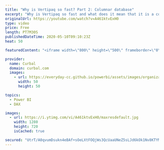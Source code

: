 ```yaml
---
title: "Why is Vertipaq so fast? Part 2: Columnar database"
excerpt: "Why is Vertipaq so fast and what does it mean that it is a columnar database?  In this video, we will go through what it means that Vertipaq is a columnar database and why performance is so good.  In previous video we cover data compression:  When we import data in Power BI, the Vertipaq database will"
originalUrl: https://youtube.com/watch?v=A461ktvExH0
type: video
price: Free
length: PT7M30S
publishedDateTime: 2020-05-10T09:10:23Z
heat: 50

featuredContent: "<iframe width=\"800\" height=\"500\" frameborder=\"0\" src=\"https://www.youtube.com/embed/A461ktvExH0\" allow=\"accelerometer; autoplay; encrypted-media; gyroscope; picture-in-picture\" allowfullscreen></iframe>"

provider:
  name: Curbal
  domain: curbal.com
  images:
    - url: https://everyday-cc.github.io/powerbi/assets/images/organizations/curbal.com-50x50.jpg
      width: 50
      height: 50

topics:
  - Power BI
  - DAX

images:
  - url: https://i.ytimg.com/vi/A461ktvExH0/maxresdefault.jpg
    width: 1280
    height: 720
    isCached: true

secured: "UtrT/A0qvumDsukn4eBAf+sOeLXtFOQjWs3QcUaaUNeZ5sLJd6kOk1Nv8KTYMSwXY8Wn5mSeNqSpYmY4qMui7RX7r6E5w7t88XXYw2p2YIs/yt7pJAMiZo4TR2jzkd5P//d2aSCdKVlplNQ/SoioP7NaR4bEZKAz2aFrqTW26/0j+6xYlmJ0m0tlkQz4MjSJtgidwKdGNx9dQ+s6klvSVSNr9PkAIvs89pHRQRWlPFtBAQdXzue0RrC0zYm74fnq5xrZ9WlG795PA5WWdzfOwPFvWj99Hhf/QxaeneIoyrBPsNXOcBZVWbGR5rVERntxYkso53QZXeisfpJYa+B237zLLfFdH7pVkbKmArCS+K3zUn2yZrXci5lxcKw07E8GmCbgj4VOCbM66PRp4ieHyavrcfddgQTT0P45aoEm8k0=;pZrhW4X4+sz5tn3IQkCZlw=="
---
```


